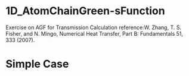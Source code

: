 # 1D_AtomChainGreen-sFunction
Exercise on AGF for Transmission Calculation
reference:W. Zhang, T. S. Fisher, and N. Mingo, Numerical Heat Transfer, Part B: Fundamentals 51, 333 (2007).
# Simple Case
